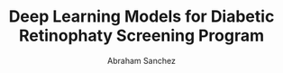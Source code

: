 ---
paperId: 2
author: Abraham Sanchez
publicationauthor: Sanchez, A.
title: Deep Learning Models for Diabetic Retinophaty Screening Program
pdf: Poster_Sanchez_Abraham.pdf
poster: --
alt: --
type: Poster
topic: FAT
link: https://research.latinxinai.org/papers/neurips/2019/pdf/Poster_Sanchez_Abraham.pdf
conference: neurips
year: 2019
tags: neurips-2019
location: Vancouver, Canada
---